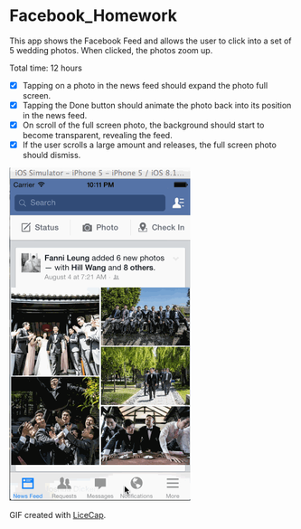 Facebook_Homework
=================

This app shows the Facebook Feed and allows the user to click into a set of 5 wedding photos. When clicked, the photos zoom up.

Total time: 12 hours

* [x] Tapping on a photo in the news feed should expand the photo full screen.
* [x] Tapping the Done button should animate the photo back into its position in the news feed.
* [x] On scroll of the full screen photo, the background should start to become transparent, revealing the feed.
* [x] If the user scrolls a large amount and releases, the full screen photo should dismiss.

![Video Walkthrough](facebook_homework.gif)

GIF created with [LiceCap](http://www.cockos.com/licecap/).
